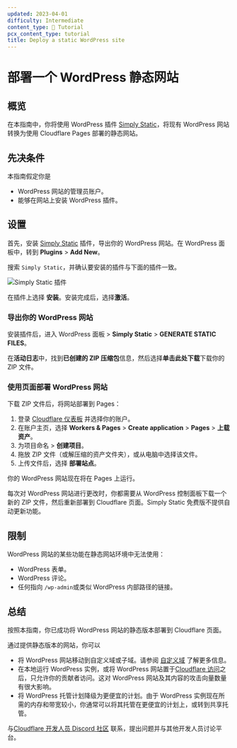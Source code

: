 ```yaml
---
updated: 2023-04-01
difficulty: Intermediate
content_type: 📝 Tutorial
pcx_content_type: tutorial
title: Deploy a static WordPress site
---
```


# 部署一个 WordPress 静态网站

## 概览

在本指南中，你将使用 WordPress 插件 [Simply Static](https://wordpress.org/plugins/simply-static/)，将现有 WordPress 网站转换为使用 Cloudflare Pages 部署的静态网站。

## 先决条件

本指南假定你是

- WordPress 网站的管理员账户。
- 能够在网站上安装 WordPress 插件。

## 设置

首先，安装 [Simply Static](https://wordpress.org/plugins/simply-static/) 插件，导出你的 WordPress 网站。在 WordPress 面板中，转到 **Plugins** > **Add New**。

搜索 `Simply Static`，并确认要安装的插件与下面的插件一致。

![Simply Static 插件](/images/pages/how-to/simply-static.png)

在插件上选择 **安装**。安装完成后，选择**激活**。

### 导出你的 WordPress 网站

安装插件后，进入 WordPress 面板 > **Simply Static** > **GENERATE STATIC FILES**。

在**活动日志**中，找到**已创建的 ZIP 压缩包**信息，然后选择**单击此处下载**下载你的 ZIP 文件。

### 使用页面部署 WordPress 网站

下载 ZIP 文件后，将网站部署到 Pages：

1. 登录 [Cloudflare 仪表板](https://dash.cloudflare.com) 并选择你的账户。
2. 在账户主页，选择 **Workers & Pages** > **Create application** > **Pages** > **上载资产**。
3. 为项目命名 > **创建项目**。
4. 拖放 ZIP 文件（或解压缩的资产文件夹），或从电脑中选择该文件。
5. 上传文件后，选择 **部署站点**。

你的 WordPress 网站现在将在 Pages 上运行。

每次对 WordPress 网站进行更改时，你都需要从 WordPress 控制面板下载一个新的 ZIP 文件，然后重新部署到 Cloudflare 页面。Simply Static 免费版不提供自动更新功能。

## 限制

WordPress 网站的某些功能在静态网站环境中无法使用：

- WordPress 表单。
- WordPress 评论。
- 任何指向 `/wp-admin`或类似 WordPress 内部路径的链接。

## 总结

按照本指南，你已成功将 WordPress 网站的静态版本部署到 Cloudflare 页面。

通过提供静态版本的网站，你可以

- 将 WordPress 网站移动到自定义域或子域。请参阅 [自定义域](/pages/configuration/custom-domains/) 了解更多信息。
- 在本地运行 WordPress 实例，或将 WordPress 网站置于[Cloudflare 访问](/pages/configuration/preview-deployments/#customize-preview-deployments-access)之后，只允许你的贡献者访问。这对 WordPress 网站及其内容的攻击向量数量有很大影响。
- 将 WordPress 托管计划降级为更便宜的计划。由于 WordPress 实例现在所需的内存和带宽较小，你通常可以将其托管在更便宜的计划上，或转到共享托管。

与[Cloudflare 开发人员 Discord 社区](https://discord.cloudflare.com) 联系，提出问题并与其他开发人员讨论平台。